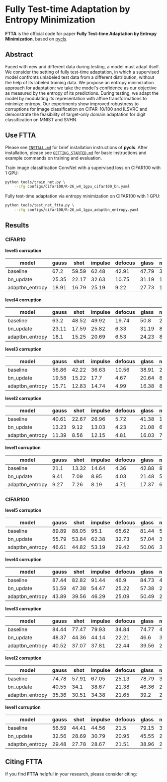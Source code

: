 # **Fully Test-time Adaptation by Entropy Minimization**

**FTTA** is the official code for paper **Fully Test-time Adaptation by Entropy Minimization**, based on [pycls](https://github.com/facebookresearch/pycls).

## Abstract

Faced with new and different data during testing, a model must adapt itself. We consider the setting of fully test-time adaptation, in which a supervised model confronts unlabeled test data from a different distribution, without the help of its labeled training data.  We propose an entropy minimization approach for adaptation: we take the model's confidence as our objective as measured by the entropy of its predictions.  During testing, we adapt the model by modulating its representation with affine transformations to minimize entropy.  Our experiments show improved robustness to corruptions for image classification on CIFAR-10/100 and ILSVRC and demonstrate the feasibility of target-only domain adaptation for digit classification on MNIST and SVHN.

## Use FTTA

Please see [`INSTALL.md`](docs/INSTALL.md) for brief installation instructions of **pycls**. After installation, please see [`GETTING_STARTED.md`](docs/GETTING_STARTED.md) for basic instructions and example commands on training and evaluation.

Train image classification ConvNet with a supervised loss on CIFAR100 with 1 GPU: 

```bash
python tools/train_net.py \
    --cfg configs/cifar100/R-26_w4_1gpu_cifar100_bn.yaml
```

Fully test-time adaptation via entropy minimization on CIFAR100 with 1 GPU: 

```bash
python tools/test_net_ftta.py \
    --cfg configs/cifar100/R-26_w4_1gpu_adaptbn_entropy.yaml
```

## Results

### CIFAR10

**level5 corruption**

| model           | gauss | shot  | impulse | defocus | glass | motion | zoom  | snow  | frost | fog   | bright | contrast | elastic | pixelate | jpeg  |
| --------------- | ----- | ----- | ------- | ------- | ----- | ------ | ----- | ----- | ----- | ----- | ------ | -------- | ------- | -------- | ----- |
| baseline        | 67.2  | 59.59 | 62.48   | 42.91   | 47.79 | 32.7   | 36.39 | 22.96 | 35.47 | 28.81 | 7.69   | 62.39    | 24.82   | 52.09    | 28.53 |
| bn_update       | 25.35 | 22.17 | 32.63   | 10.75   | 31.19 | 10.77  | 9.94  | 13.9  | 14.17 | 11.07 | 6.19   | 10.01    | 18.54   | 17.72    | 25.53 |
| adaptbn_entropy | 18.91 | 16.79 | 25.19   | 9.22    | 27.73 | 11.07  | 9.13  | 12.51 | 12.49 | 10.14 | 6.64   | 7.87     | 17.88   | 11.99    | 19.9  |

**level4 corruption**

| model           | gauss | shot  | impulse | defocus | glass | motion | zoom  | snow  | frost | fog  | bright | contrast | elastic | pixelate | jpeg  |
| --------------- | ----- | ----- | ------- | ------- | ----- | ------ | ----- | ----- | ----- | ---- | ------ | -------- | ------- | -------- | ----- |
| baseline        | 63.2  | 48.52 | 49.92   | 19.74   | 50.8  | 23.86  | 26.37 | 17.18 | 25.18 | 10.9 | 5.73   | 20.37    | 19.97   | 31.87    | 23.52 |
| bn_update       | 23.11 | 17.59 | 25.82   | 6.33    | 31.19 | 8.66   | 7.56  | 12.87 | 11.36 | 6.17 | 5.03   | 6.38     | 11.68   | 11.0     | 20.83 |
| adaptbn_entropy | 18.1  | 15.25 | 20.69   | 6.53    | 24.23 | 8.43   | 7.25  | 12.09 | 10.82 | 6.52 | 5.15   | 6.93     | 11.91   | 9.01     | 18.19 |

**level3 corruption**

| model           | gauss | shot  | impulse | defocus | glass | motion | zoom  | snow  | frost | fog  | bright | contrast | elastic | pixelate | jpeg  |
| --------------- | ----- | ----- | ------- | ------- | ----- | ------ | ----- | ----- | ----- | ---- | ------ | -------- | ------- | -------- | ----- |
| baseline        | 56.86 | 42.22 | 36.63   | 10.56   | 38.91 | 24.1   | 20.47 | 14.46 | 23.04 | 7.2  | 4.97   | 11.32    | 13.06   | 14.7     | 20.46 |
| bn_update       | 19.58 | 15.22 | 17.7    | 4.67    | 20.64 | 8.98   | 6.75  | 11.61 | 10.88 | 5.17 | 4.62   | 5.57     | 7.35    | 7.78     | 18.39 |
| adaptbn_entropy | 15.71 | 12.83 | 14.74   | 4.99    | 16.38 | 8.32   | 6.75  | 11.56 | 10.29 | 6.15 | 4.96   | 5.48     | 8.02    | 7.89     | 15.42 |

**level2 corruption**

| model           | gauss | shot  | impulse | defocus | glass | motion | zoom  | snow  | frost | fog  | bright | contrast | elastic | pixelate | jpeg  |
| --------------- | ----- | ----- | ------- | ------- | ----- | ------ | ----- | ----- | ----- | ---- | ------ | -------- | ------- | -------- | ----- |
| baseline        | 40.61 | 22.67 | 26.96   | 5.72    | 41.38 | 15.53  | 14.67 | 18.69 | 13.94 | 5.5  | 4.36   | 7.8      | 8.85    | 10.23    | 18.25 |
| bn_update       | 13.23 | 9.12  | 13.03   | 4.23    | 21.08 | 6.78   | 5.79  | 11.5  | 8.17  | 4.56 | 4.28   | 5.03     | 6.66    | 6.59     | 16.87 |
| adaptbn_entropy | 11.39 | 8.56  | 12.15   | 4.81    | 16.03 | 7.2    | 6.12  | 9.4   | 8.48  | 5.32 | 5.26   | 5.19     | 7.15    | 6.66     | 13.59 |

**level1 corruption**

| model           | gauss | shot  | impulse | defocus | glass | motion | zoom | snow | frost | fog  | bright | contrast | elastic | pixelate | jpeg  |
| --------------- | ----- | ----- | ------- | ------- | ----- | ------ | ---- | ---- | ----- | ---- | ------ | -------- | ------- | -------- | ----- |
| baseline        | 21.1  | 13.32 | 14.64   | 4.36    | 42.88 | 8.97   | 11.6 | 8.32 | 8.66  | 4.43 | 4.15   | 4.74     | 8.59    | 5.88     | 12.29 |
| bn_update       | 9.41  | 7.09  | 8.95    | 4.03    | 21.48 | 5.55   | 5.87 | 7.14 | 6.39  | 4.25 | 4.02   | 4.18     | 6.96    | 5.49     | 10.87 |
| adaptbn_entropy | 9.27  | 7.26  | 8.19    | 4.71    | 17.37 | 6.06   | 6.01 | 7.71 | 6.64  | 4.93 | 4.84   | 4.75     | 7.7     | 6.14     | 10.78 |



### CIFAR100

**level5 corruption**

| model           | gauss | shot  | impulse | defocus | glass | motion | zoom  | snow  | frost | fog   | bright | contrast | elastic | pixelate | jpeg  |
| --------------- | ----- | ----- | ------- | ------- | ----- | ------ | ----- | ----- | ----- | ----- | ------ | -------- | ------- | -------- | ----- |
| baseline        | 89.89 | 88.05 | 95.1    | 65.62   | 81.44 | 55.63  | 58.96 | 52.99 | 65.9  | 59.11 | 31.85  | 77.76    | 51.43   | 76.49    | 57.59 |
| bn_update       | 55.79 | 53.84 | 62.38   | 32.73   | 57.04 | 33.6   | 31.37 | 39.71 | 39.97 | 38.24 | 26.38  | 31.85    | 42.86   | 39.51    | 54.59 |
| adaptbn_entropy | 46.61 | 44.82 | 53.19   | 29.42   | 50.06 | 31.04  | 28.83 | 35.95 | 36.46 | 32.96 | 26.6   | 27.38    | 40.77   | 33.36    | 45.89 |

**level4 corruption**

| model           | gauss | shot  | impulse | defocus | glass | motion | zoom  | snow  | frost | fog   | bright | contrast | elastic | pixelate | jpeg  |
| --------------- | ----- | ----- | ------- | ------- | ----- | ------ | ----- | ----- | ----- | ----- | ------ | -------- | ------- | -------- | ----- |
| baseline        | 87.44 | 82.82 | 91.44   | 46.9    | 84.73 | 47.97  | 51.4  | 44.41 | 56.08 | 36.15 | 25.51  | 46.82    | 44.34   | 60.05    | 52.99 |
| bn_update       | 51.59 | 47.38 | 54.47   | 25.22   | 57.38 | 29.96  | 28.01 | 36.59 | 35.77 | 28.18 | 23.3   | 25.28    | 34.3    | 31.62    | 50.18 |
| adaptbn_entropy | 43.89 | 39.56 | 46.29   | 25.09   | 50.49 | 28.55  | 26.94 | 34.71 | 33.19 | 27.03 | 23.95  | 23.74    | 33.48   | 28.77    | 41.5  |

**level3 corruption**

| model           | gauss | shot  | impulse | defocus | glass | motion | zoom  | snow  | frost | fog   | bright | contrast | elastic | pixelate | jpeg  |
| --------------- | ----- | ----- | ------- | ------- | ----- | ------ | ----- | ----- | ----- | ----- | ------ | -------- | ------- | -------- | ----- |
| baseline        | 84.44 | 77.47 | 79.93   | 34.84   | 74.77 | 48.33  | 45.34 | 41.39 | 54.72 | 28.97 | 23.27  | 35.31    | 36.81   | 39.75    | 49.24 |
| bn_update       | 48.37 | 44.36 | 44.14   | 22.21   | 46.6  | 30.73  | 25.67 | 34.35 | 35.16 | 24.12 | 22.26  | 23.67    | 26.91   | 27.16    | 46.79 |
| adaptbn_entropy | 40.52 | 37.07 | 37.81   | 22.44   | 39.56 | 28.79  | 25.23 | 32.16 | 33.13 | 24.22 | 23.01  | 23.0     | 27.36   | 26.33    | 39.7  |

**level2 corruption**

| model           | gauss | shot  | impulse | defocus | glass | motion | zoom  | snow  | frost | fog   | bright | contrast | elastic | pixelate | jpeg  |
| --------------- | ----- | ----- | ------- | ------- | ----- | ------ | ----- | ----- | ----- | ----- | ------ | -------- | ------- | -------- | ----- |
| baseline        | 74.78 | 57.91 | 67.05   | 25.13   | 78.79 | 39.13  | 38.58 | 47.73 | 42.55 | 25.2  | 21.97  | 28.71    | 30.03   | 33.16    | 46.62 |
| bn_update       | 40.55 | 34.1  | 38.67   | 21.38   | 46.36 | 26.84  | 24.14 | 34.57 | 30.59 | 22.57 | 21.51  | 22.31    | 25.24   | 25.42    | 43.55 |
| adaptbn_entropy | 35.36 | 30.51 | 34.38   | 21.65   | 39.2  | 26.46  | 23.92 | 31.37 | 30.0  | 23.01 | 22.01  | 22.48    | 26.01   | 25.56    | 37.4  |

**level1 corruption**

| model           | gauss | shot  | impulse | defocus | glass | motion | zoom  | snow  | frost | fog   | bright | contrast | elastic | pixelate | jpeg  |
| --------------- | ----- | ----- | ------- | ------- | ----- | ------ | ----- | ----- | ----- | ----- | ------ | -------- | ------- | -------- | ----- |
| baseline        | 56.59 | 44.41 | 44.56   | 21.5    | 79.15 | 30.49  | 33.77 | 29.99 | 32.86 | 21.93 | 21.37  | 22.3     | 9.5     | 25.66    | 37.92 |
| bn_update       | 32.56 | 28.69 | 30.79   | 20.95   | 45.55 | 24.35  | 23.52 | 26.56 | 26.27 | 21.07 | 21.12  | 21.14    | 26.23   | 23.9     | 35.75 |
| adaptbn_entropy | 29.48 | 27.78 | 28.67   | 21.51   | 38.96 | 24.32  | 23.58 | 26.12 | 26.87 | 21.54 | 21.62  | 21.58    | 26.48   | 23.91    | 31.72 |


## Citing FTTA

If you find **FTTA** helpful in your research, please consider citing:

```latex

```

<!-- ## License

**FTTA** is released under the MIT license. Please see the [LICENSE](LICENSE) file for more information. -->

